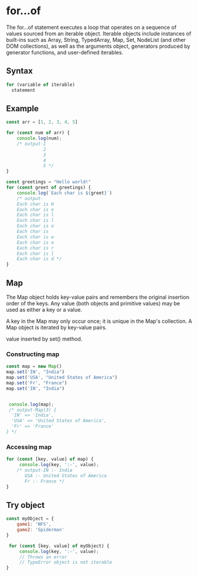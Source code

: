 # for...of

The for...of statement executes a loop that operates on a sequence of values sourced from an iterable object. Iterable objects include instances of built-ins such as Array, String, TypedArray, Map, Set, NodeList (and other DOM collections), as well as the arguments object, generators produced by generator functions, and user-defined iterables.

## Syntax

```js
for (variable of iterable)
  statement
```

## Example

```js
const arr = [1, 2, 3, 4, 5]

for (const num of arr) {
    console.log(num);
    /* output-1
              2
              3         
              4
              5 */          
}
```

```js
const greetings = "Hello world!"
for (const greet of greetings) {
    console.log(`Each char is ${greet}`)
    /* output-
    Each char is H
    Each char is e
    Each char is l
    Each char is l
    Each char is o
    Each char is  
    Each char is w
    Each char is o
    Each char is r
    Each char is l
    Each char is d */
}
```

## Map

The Map object holds key-value pairs and remembers the original insertion order of the keys. Any value (both objects and primitive values) may be used as either a key or a value.

A key in the Map may only occur once; it is unique in the Map's collection. A Map object is iterated by key-value pairs.

value inserted by set() method.


### Constructing map

```js
const map = new Map()
map.set('IN', "India")
map.set('USA', "United States of America")
map.set('Fr', "France")
map.set('IN', "India")


 console.log(map);
 /* output-Map(3) {
  'IN' => 'India',
  'USA' => 'United States of America',
  'Fr' => 'France'
} */

```

### Accessing map

```js
for (const [key, value] of map) {
     console.log(key, ':-', value);
    /* output-IN :- India
       USA :- United States of America
       Fr :- France */
}
```

## Try object

```js
const myObject = {
    game1: 'NFS',
    game2: 'Spiderman'
}

 for (const [key, value] of myObject) {
     console.log(key, ':-', value);
     // Throws an error 
     // TypeError object is not iterable
}
```
